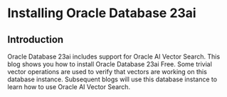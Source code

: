 # Installing Oracle Database 23ai

## Introduction
Oracle Database 23ai includes support for Oracle AI Vector Search.  This blog shows you how to install Oracle Database 23ai Free.  Some trivial vector operations are used to verify that vectors are working on this database instance.  Subsequent blogs will use this database instance to learn how to use Oracle AI Vector Search.


